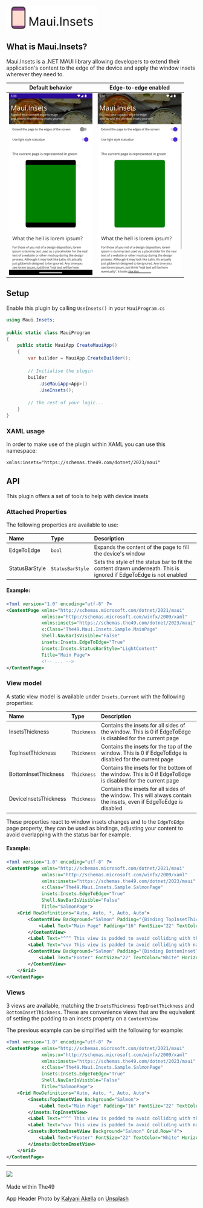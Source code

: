 
<img src="./maui-insets-logo.svg?raw=true" height="64" />

## What is Maui.Insets?

Maui.Insets is a .NET MAUI library allowing developers to extend their application's content to the edge of the device and apply the window insets wherever they need to.

Default behavior            |  Edge-to-edge enabled
:-------------------------:|:-------------------------:
<img src="screenshots/before.png?raw=true" height="480" />|<img src="screenshots/after.png?raw=true" height="480" />


## Setup

Enable this plugin by calling `UseInsets()` in your `MauiProgram.cs`


```cs
using Maui.Insets;

public static class MauiProgram
{
	public static MauiApp CreateMauiApp()
	{
		var builder = MauiApp.CreateBuilder();
		
		// Initialise the plugin
		builder
            .UseMauiApp<App>()
            .UseInsets();

		// the rest of your logic...
	}
}
```

### XAML usage

In order to make use of the plugin within XAML you can use this namespace:

```xml
xmlns:insets="https://schemas.the49.com/dotnet/2023/maui"
```


## API

This plugin offers a set of tools to help with device insets

### Attached Properties

The following properties are available to use:

Name          |  Type | Description |
:-------------------------|:-------------------------|:----
EdgeToEdge | `bool` | Expands the content of the page to fill the device's window
StatusBarStyle | `StatusBarStyle` | Sets the style of the status bar to fit the content drawn underneath. This is ignored if EdgeToEdge is not enabled

#### Example:

```xml
<?xml version="1.0" encoding="utf-8" ?>
<ContentPage xmlns="http://schemas.microsoft.com/dotnet/2021/maui"
             xmlns:x="http://schemas.microsoft.com/winfx/2009/xaml"
             xmlns:insets="https://schemas.the49.com/dotnet/2023/maui"
             x:Class="The49.Maui.Insets.Sample.MainPage"
             Shell.NavBarIsVisible="False"
             insets:Insets.EdgeToEdge="True"
             insets:Insets.StatusBarStyle="LightContent"
             Title="Main Page">
             <!-- ... -->
</ContentPage>
```

### View model

A static view model is available under `Insets.Current` with the following properties:

Name          |  Type | Description |
:-------------------------|:-------------------------|:----
InsetsThickness | `Thickness` | Contains the insets for all sides of the window. This is 0 if EdgeToEdge is disabled for the current page
TopInsetThickness | `Thickness` | Contains the insets for the top of the window. This is 0 if EdgeToEdge is disabled for the current page
BottomInsetThickness | `Thickness` | Contains the insets for the bottom of the window. This is 0 if EdgeToEdge is disabled for the current page
DeviceInsetsThickness | `Thickness` | Contains the insets for all sides of the window. This will always contain the insets, even if EdgeToEdge is disabled

These properties react to window insets changes and to the `EdgeToEdge` page property, they can be used as bindings, adjusting your content to avoid overlapping with the status bar for example.

#### Example:

```xml
<?xml version="1.0" encoding="utf-8" ?>
<ContentPage xmlns="http://schemas.microsoft.com/dotnet/2021/maui"
             xmlns:x="http://schemas.microsoft.com/winfx/2009/xaml"
             xmlns:insets="https://schemas.the49.com/dotnet/2023/maui"
             x:Class="The49.Maui.Insets.Sample.SalmonPage"
             insets:Insets.EdgeToEdge="True"
             Shell.NavBarIsVisible="False"
             Title="SalmonPage">
    <Grid RowDefinitions="Auto, Auto, *, Auto, Auto">
        <ContentView Background="Salmon" Padding="{Binding TopInsetThickness, Source={x:Static insets:Insets.Current}}">
            <Label Text="Main Page" Padding="16" FontSize="22" TextColor="White" HorizontalOptions="Center" />
        </ContentView>
        <Label Text="^^^ This view is padded to avoid colliding with the status bar ^^^" FontSize="12" HorizontalTextAlignment="Center" Grid.Row="1" />
        <Label Text="vvv This view is padded to avoid colliding with navigation bar vvv" FontSize="12" HorizontalTextAlignment="Center" Grid.Row="3" />
        <ContentView Background="Salmon" Padding="{Binding BottomInsetThickness, Source={x:Static insets:Insets.Current}}" Grid.Row="4">
            <Label Text="Footer" FontSize="22" TextColor="White" HorizontalOptions="Center" />
        </ContentView>
    </Grid>
</ContentPage>
```


### Views

3 views are available, matching the `InsetsThickness` `TopInsetThickness` and `BottomInsetThickness`. These are convenience views that are the equivalent of setting the padding to an insets property on a `ContentView`

The previous example can be simplified with the following for example:

```xml
<?xml version="1.0" encoding="utf-8" ?>
<ContentPage xmlns="http://schemas.microsoft.com/dotnet/2021/maui"
             xmlns:x="http://schemas.microsoft.com/winfx/2009/xaml"
             xmlns:insets="https://schemas.the49.com/dotnet/2023/maui"
             x:Class="The49.Maui.Insets.Sample.SalmonPage"
             insets:Insets.EdgeToEdge="True"
             Shell.NavBarIsVisible="False"
             Title="SalmonPage">
    <Grid RowDefinitions="Auto, Auto, *, Auto, Auto">
        <insets:TopInsetView Background="Salmon">
            <Label Text="Main Page" Padding="16" FontSize="22" TextColor="White" HorizontalOptions="Center" />
        </insets:TopInsetView>
        <Label Text="^^^ This view is padded to avoid colliding with the status bar ^^^" FontSize="12" HorizontalTextAlignment="Center" Grid.Row="1" />
        <Label Text="vvv This view is padded to avoid colliding with navigation bar vvv" FontSize="12" HorizontalTextAlignment="Center" Grid.Row="3" />
        <insets:BottomInsetView Background="Salmon" Grid.Row="4">
            <Label Text="Footer" FontSize="22" TextColor="White" HorizontalOptions="Center" />
        </insets:BottomInsetView>
    </Grid>
</ContentPage>
```


---


<img src="https://the49.com/logo.svg" height="64" />

Made within The49

App Header Photo by <a href="https://unsplash.com/@mekalluakella?utm_source=unsplash&utm_medium=referral&utm_content=creditCopyText">Kalyani Akella</a> on <a href="https://unsplash.com/photos/gml9g1kRQcM?utm_source=unsplash&utm_medium=referral&utm_content=creditCopyText">Unsplash</a>
